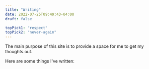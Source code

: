 ```yaml
---
title: "Writing"
date: 2022-07-25T09:49:43-04:00
draft: false

topPick1: "respect"
topPick2: "never-again"
---
```


The main purpose of this site is to provide a space for me to get my thoughts out. 

Here are some things I've written:
